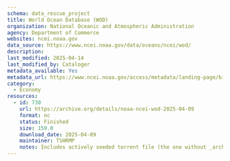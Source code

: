 ```yaml
---
schema: data_rescue_project 
title: World Ocean Database (WOD)
organization: National Oceanic and Atmospheric Administration
agency: Department of Commerce
websites: ncei.noaa.gov
data_source: https://www.ncei.noaa.gov/data/oceans/ncei/wod/
description: 
last_modified: 2025-04-14
last_modified_by: Cataloger
metadata_available: Yes
metadata_url: https://www.ncei.noaa.gov/access/metadata/landing-page/bin/iso?id=gov.noaa.nodc:NCEI-WOD
category:
  - Economy
resources:
  - id: 730
    url: https://archive.org/details/noaa-ncei-wod-2025-04-09
    format: nc
    status: Finished
    size: 159.0
    download_date: 2025-04-09
    maintainer: TSHRMP
    notes: Includes actively seeded torrent file (the one without _archive).  Alternate torrent location https//academictorrents.com/details/f2b9f2ef9e7c88fe060a48b42512d0da267a05d6
---
```

